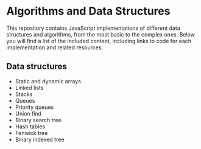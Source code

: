 # Algorithms and Data Structures

This repository contains JavaScript implementations of different data structures and algorithms, from the most basic to the complex ones. Below you will find a list of the included content, including links to code for each implementation and related resources.

## Data structures

- Static and dynamic arrays
- Linked lists
- Stacks
- Queues
- Priority queues
- Union find
- Binary search tree
- Hash tables
- Fenwick tree
- Binary indexed tree
